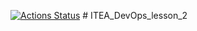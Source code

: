[![Actions Status](https://github.com/alekzander7c4/ITEA_DevOps_lesson_2/workflows/Docker%20Image%20CI/badge.svg)](https://github.com/alekzander7c4/ITEA_DevOps_lesson_2/actions)
﻿# ITEA_DevOps_lesson_2
